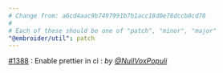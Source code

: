 ```yaml
---
# Change from: a6cd4aac9b7497991b7b1acc18d0e78dccb8cd78
#
# Each of these should be one of "patch", "minor", "major"
"@embroider/util": patch
---
```


[#1388](https://github.com/embroider-build/embroider/pull/1388) : Enable prettier in ci : _by [@NullVoxPopuli](https://github.com/NullVoxPopuli)_
